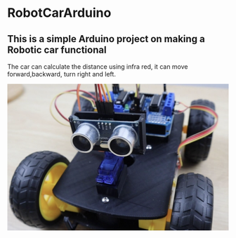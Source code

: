 # RobotCarArduino
## This is a simple Arduino project on making a Robotic car functional

The car can calculate the distance using infra red, it can move forward,backward, turn right and left.


![Alt text](RobotCarArduino.png "Image of Robot Car")
